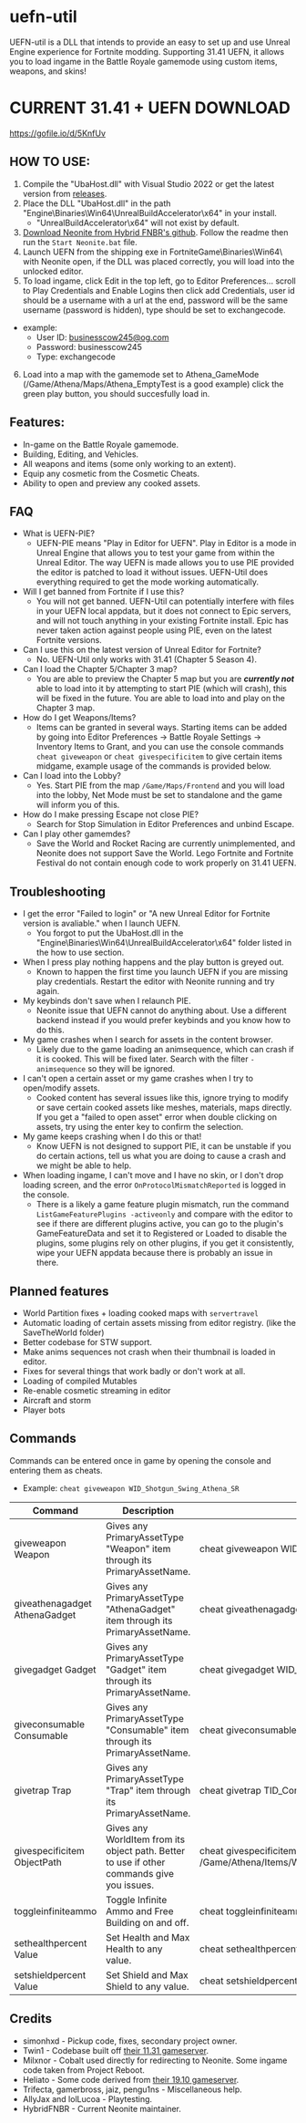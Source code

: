 # uefn-util
UEFN-util is a DLL that intends to provide an easy to set up and use Unreal Engine experience for Fortnite modding.
Supporting 31.41 UEFN, it allows you to load ingame in the Battle Royale gamemode using custom items, weapons, and skins!

# CURRENT 31.41 + UEFN DOWNLOAD
https://gofile.io/d/5KnfUv

## HOW TO USE:
1. Compile the "UbaHost.dll" with Visual Studio 2022 or get the latest version from [releases](https://github.com/bc2424/uefn-util/releases/tag/31.41).
2. Place the DLL "UbaHost.dll" in the path "Engine\Binaries\Win64\UnrealBuildAccelerator\x64\" in your install.
   *  "UnrealBuildAccelerator\x64\" will not exist by default.
3. [Download Neonite from Hybrid FNBR's github](https://github.com/HybridFNBR/Neonite). Follow the readme then run the `Start Neonite.bat` file.
4. Launch UEFN from the shipping exe in FortniteGame\Binaries\Win64\ with Neonite open, if the DLL was placed correctly, you will load into the unlocked editor.
5. To load ingame, click Edit in the top left, go to Editor Preferences... scroll to Play Credentials and Enable Logins then click add Credentials, user id should be a username with a url at the end, password will be the same username (password is hidden), type should be set to exchangecode.
  * example:
    * User ID: businesscow245@og.com
    * Password: businesscow245
    * Type: exchangecode
6. Load into a map with the gamemode set to Athena_GameMode (/Game/Athena/Maps/Athena_EmptyTest is a good example) click the green play button, you should succesfully load in.

## Features:
* In-game on the Battle Royale gamemode.
* Building, Editing, and Vehicles.
* All weapons and items (some only working to an extent).
* Equip any cosmetic from the Cosmetic Cheats.
* Ability to open and preview any cooked assets.

## FAQ
 * What is UEFN-PIE?
      * UEFN-PIE means "Play in Editor for UEFN". Play in Editor is a mode in Unreal Engine that allows you to test your game from within the Unreal Editor. The way UEFN is made allows you to use PIE provided the editor is patched to load it without issues. UEFN-Util does everything required to get the mode working automatically.
  * Will I get banned from Fortnite if I use this?
      * You will not get banned. UEFN-Util can potentially interfere with files in your UEFN local appdata, but it does not connect to Epic servers, and will not touch anything in your existing Fortnite install. Epic has never taken action against people using PIE, even on the latest Fortnite versions.
  * Can I use this on the latest version of Unreal Editor for Fortnite?
      * No. UEFN-Util only works with 31.41 (Chapter 5 Season 4).
  * Can I load the Chapter 5/Chapter 3 map?
      * You are able to preview the Chapter 5 map but you are ***currently not*** able to load into it by attempting to start PIE (which will crash), this will be fixed in the future. You are able to load into and play on the Chapter 3 map.
  * How do I get Weapons/Items?
      * Items can be granted in several ways. Starting items can be added by going into Editor Preferences -> Battle Royale Settings -> Inventory Items to Grant, and you can use the console commands `cheat giveweapon` or `cheat givespecificitem` to give certain items midgame, example usage of the commands is provided below.
  * Can I load into the Lobby?
      * Yes. Start PIE from the map `/Game/Maps/Frontend` and you will load into the lobby, Net Mode must be set to standalone and the game will inform you of this.
  * How do I make pressing Escape not close PIE?
      * Search for Stop Simulation in Editor Preferences and unbind Escape.
  * Can I play other gamemdes?
      * Save the World and Rocket Racing are currently unimplemented, and Neonite does not support Save the World. Lego Fortnite and Fortnite Festival do not contain enough code to work properly on 31.41 UEFN.
   
## Troubleshooting
 * I get the error "Failed to login" or "A new Unreal Editor for Fortnite version is avaliable." when I launch UEFN.
      * You forgot to put the UbaHost.dll in the "Engine\Binaries\Win64\UnrealBuildAccelerator\x64\" folder listed in the how to use section.
 * When I press play nothing happens and the play button is greyed out.
      * Known to happen the first time you launch UEFN if you are missing play credentials. Restart the editor with Neonite running and try again.
 * My keybinds don't save when I relaunch PIE.
      * Neonite issue that UEFN cannot do anything about. Use a different backend instead if you would prefer keybinds and you know how to do this.
 * My game crashes when I search for assets in the content browser.
      * Likely due to the game loading an animsequence, which can crash if it is cooked. This will be fixed later. Search with the filter `-animsequence` so they will be ignored.
 * I can't open a certain asset or my game crashes when I try to open/modify assets.
      * Cooked content has several issues like this, ignore trying to modify or save certain cooked assets like meshes, materials, maps directly. If you get a "failed to open asset" error when double clicking on assets, try using the enter key to confirm the selection.
 * My game keeps crashing when I do this or that!
      * Know UEFN is not designed to support PIE, it can be unstable if you do certain actions, tell us what you are doing to cause a crash and we might be able to help.
 * When loading ingame, I can't move and I have no skin, or I don't drop loading screen, and the error `OnProtocolMismatchReported` is logged in the console.
      * There is a likely a game feature plugin mismatch, run the command `ListGameFeaturePlugins -activeonly` and compare with the editor to see if there are different plugins active, you can go to the plugin's GameFeatureData and set it to Registered or Loaded to disable the plugins, some plugins rely on other plugins, if you get it consistently, wipe your UEFN appdata because there is probably an issue in there.
  
## Planned features
 * World Partition fixes + loading cooked maps with `servertravel`
 * Automatic loading of certain assets missing from editor registry. (like the SaveTheWorld folder)
 * Better codebase for STW support.
 * Make anims sequences not crash when their thumbnail is loaded in editor.
 * Fixes for several things that work badly or don't work at all.
 * Loading of compiled Mutables
 * Re-enable cosmetic streaming in editor
 * Aircraft and storm
 * Player bots

## Commands
Commands can be entered once in game by opening the console and entering them as cheats.
* Example: `cheat giveweapon WID_Shotgun_Swing_Athena_SR`

| Command | Description | Example | 
| ----------- | ----------- | ----------- |
| giveweapon Weapon | Gives any PrimaryAssetType "Weapon" item through its PrimaryAssetName. | cheat giveweapon WID_Shotgun_Swing_Athena_SR |
| giveathenagadget AthenaGadget | Gives any PrimaryAssetType "AthenaGadget" item through its PrimaryAssetName. | cheat giveathenagadget AGID_AshtonPack_Chicago |
| givegadget Gadget | Gives any PrimaryAssetType "Gadget" item through its PrimaryAssetName. | cheat givegadget WID_HighTower_Plum_KineticAbs_CoreBR |
| giveconsumable Consumable | Gives any PrimaryAssetType "Consumable" item through its PrimaryAssetName. | cheat giveconsumable Athena_ChillBronco |
| givetrap Trap | Gives any PrimaryAssetType "Trap" item through its PrimaryAssetName. | cheat givetrap TID_Context_Freeze_Athena |
| givespecificitem ObjectPath | Gives any WorldItem from its object path. Better to use if other commands give you issues. | cheat givespecificitem /Game/Athena/Items/Weapons/WID_Shotgun_Swing_Athena_SR.WID_Shotgun_Swing_Athena_SR |
| toggleinfiniteammo | Toggle Infinite Ammo and Free Building on and off. | cheat toggleinfiniteammo |
| sethealthpercent Value | Set Health and Max Health to any value. | cheat sethealthpercent 100 |
| setshieldpercent Value | Set Shield and Max Shield to any value. | cheat setshieldpercent 100 |

## Credits
* simonhxd - Pickup code, fixes, secondary project owner. 
* Twin1 - Codebase built off [their 11.31 gameserver](https://github.com/Twin1dev/11.31-Gameserver).
* Milxnor - Cobalt used directly for redirecting to Neonite. Some ingame code taken from Project Reboot.
* Heliato - Some code derived from [their 19.10 gameserver](https://github.com/Heliato/HalalGS-19.10).
* Trifecta, gamerbross, jaiz, pengu1ns - Miscellaneous help.
* AllyJax and lolLucoa - Playtesting.
* HybridFNBR - Current Neonite maintainer.
